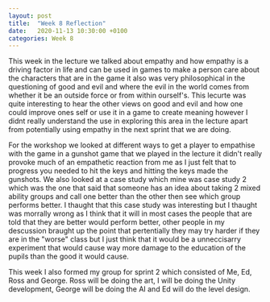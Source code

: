```yaml
---
layout: post
title:  "Week 8 Reflection"
date:   2020-11-13 10:30:00 +0100
categories: Week 8
---
```


This week in the lecture we talked about empathy and how empathy is a driving factor in life and can be used in games to make a person care about the characters that are in the game it also was very philosophical in the questioning of good and evil and where the evil in the world comes from whether it be an outside force or from within ourself's. This lecurte was quite interesting to hear the other views on good and evil and how one could improve ones self or use it in a game to create meaning however I didnt really understand the use in exploring this area in the lecture apart from potentially using empathy in the next sprint that we are doing.

For the workshop we looked at different ways to get a player to empathise with the game in a gunshot game that we played in the lecture it didn't really provoke much of an empathetic reaction from me as I just felt that to progress you needed to hit the keys and hitting the keys made the gunshots. We also looked at a case study which mine was case study 2 which was the one that said that someone has an idea about taking 2 mixed ability groups and call one better than the other then see which group performs better. I thaught that this case study was interesting but I thaught was morrally wrong as I think that it will in most cases the people that are told that they are better would perform better, other people in my descussion braught up the point that pertentially they may try harder if they are in the "worse" class but I just think that it would be a unneccisarry experiment that would cause way more damage to the education of the pupils than the good it would cause.

This week I also formed my group for sprint 2 which consisted of Me, Ed, Ross and George. Ross will be doing the art, I will be doing the Unity development, George will be doing the AI and Ed will do the level design.
